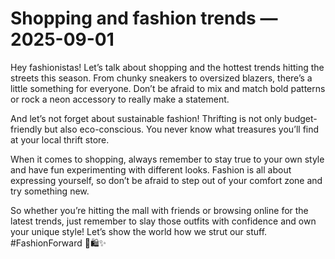 # Shopping and fashion trends — 2025-09-01

Hey fashionistas! Let’s talk about shopping and the hottest trends hitting the streets this season. From chunky sneakers to oversized blazers, there’s a little something for everyone. Don’t be afraid to mix and match bold patterns or rock a neon accessory to really make a statement.

And let’s not forget about sustainable fashion! Thrifting is not only budget-friendly but also eco-conscious. You never know what treasures you’ll find at your local thrift store.

When it comes to shopping, always remember to stay true to your own style and have fun experimenting with different looks. Fashion is all about expressing yourself, so don’t be afraid to step out of your comfort zone and try something new.

So whether you’re hitting the mall with friends or browsing online for the latest trends, just remember to slay those outfits with confidence and own your unique style! Let’s show the world how we strut our stuff. #FashionForward 💁🛍️✨